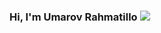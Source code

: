 ### Hi, I'm Umarov Rahmatillo <img src="https://media0.giphy.com/media/gM5qFksULw54NMWyry/giphy.gif?cid=ecf05e47xgane8br5f7ezw1zegnqhsivb3caanklkc2oteq4&ep=v1_stickers_search&rid=giphy.gif&ct=s" />

